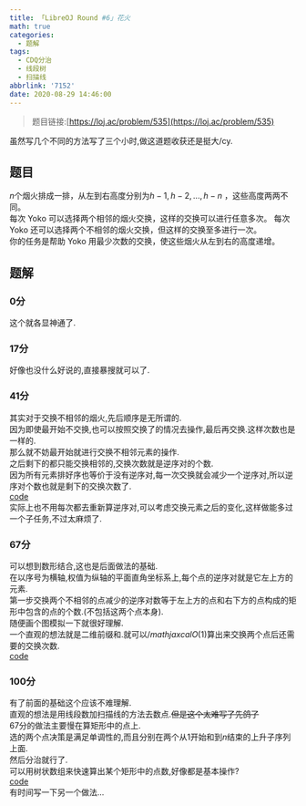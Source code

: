 ```yaml
---
title: 「LibreOJ Round #6」花火
math: true
categories:
  - 题解
tags:
  - CDQ分治
  - 线段树
  - 扫描线
abbrlink: '7152'
date: 2020-08-29 14:46:00
---
```



>题目链接:[https://loj.ac/problem/535](https://loj.ac/problem/535)  

虽然写几个不同的方法写了三个小时,做这道题收获还是挺大/cy.    

## 题目
$n$个烟火排成一排，从左到右高度分别为$h-1,h-2,...,h-n$ ，这些高度两两不同。  
每次 Yoko 可以选择两个相邻的烟火交换，这样的交换可以进行任意多次。
每次 Yoko 还可以选择两个不相邻的烟火交换，但这样的交换至多进行一次。  
你的任务是帮助 Yoko 用最少次数的交换，使这些烟火从左到右的高度递增。 

## 题解  
### 0分
这个就各显神通了.
### 17分
好像也没什么好说的,直接暴搜就可以了.  
### 41分
其实对于交换不相邻的烟火,先后顺序是无所谓的.  
因为即使最开始不交换,也可以按照交换了的情况去操作,最后再交换.这样次数也是一样的.  
那么就不妨最开始就进行交换不相邻元素的操作.  
之后剩下的都只能交换相邻的,交换次数就是逆序对的个数.  
因为所有元素排好序也等价于没有逆序对,每一次交换就会减少一个逆序对,所以逆序对个数也就是剩下的交换次数了.  
[code](https://loj.ac/submission/896987)  
实际上也不用每次都去重新算逆序对,可以考虑交换元素之后的变化,这样做能多过一个子任务,不过太麻烦了.  
### 67分
可以想到数形结合,这也是后面做法的基础.  
在以序号为横轴,权值为纵轴的平面直角坐标系上,每个点的逆序对就是它左上方的元素.  
第一步交换两个不相邻的点减少的逆序对数等于左上方的点和右下方的点构成的矩形中包含的点的个数.(不包括这两个点本身).  
随便画个图模拟一下就很好理解.  
一个直观的想法就是二维前缀和.就可以$/mathjaxcal{O}(1)$算出来交换两个点后还需要的交换次数.  
[code](https://loj.ac/submission/897049)  
### 100分  
有了前面的基础这个应该不难理解.  
直观的想法是用线段数加扫描线的方法去数点.~~但是这个太难写了先鸽了~~  
$67$分的做法主要慢在算矩形中的点上.  
选的两个点决策是满足单调性的,而且分别在两个从$1$开始和到$n$结束的上升子序列上面.  
然后分治就行了.  
可以用树状数组来快速算出某个矩形中的点数,好像都是基本操作?  
[code](https://loj.ac/submission/897150)  
有时间写一下另一个做法...  